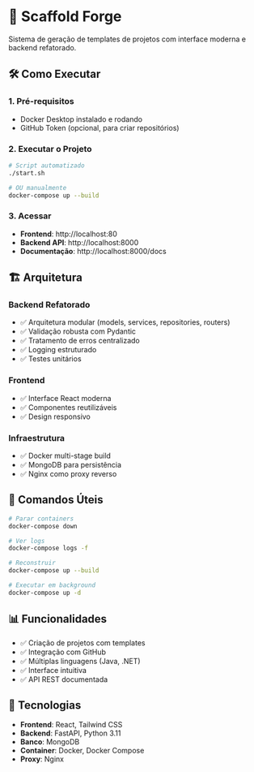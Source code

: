 # 🚀 Scaffold Forge

Sistema de geração de templates de projetos com interface moderna e backend refatorado.

## 🛠️ Como Executar

### 1. Pré-requisitos
- Docker Desktop instalado e rodando
- GitHub Token (opcional, para criar repositórios)

### 2. Executar o Projeto
```bash
# Script automatizado
./start.sh

# OU manualmente
docker-compose up --build
```

### 3. Acessar
- **Frontend**: http://localhost:80
- **Backend API**: http://localhost:8000
- **Documentação**: http://localhost:8000/docs

## 🏗️ Arquitetura

### Backend Refatorado
- ✅ Arquitetura modular (models, services, repositories, routers)
- ✅ Validação robusta com Pydantic
- ✅ Tratamento de erros centralizado
- ✅ Logging estruturado
- ✅ Testes unitários

### Frontend
- ✅ Interface React moderna
- ✅ Componentes reutilizáveis
- ✅ Design responsivo

### Infraestrutura
- ✅ Docker multi-stage build
- ✅ MongoDB para persistência
- ✅ Nginx como proxy reverso

## 🔧 Comandos Úteis

```bash
# Parar containers
docker-compose down

# Ver logs
docker-compose logs -f

# Reconstruir
docker-compose up --build

# Executar em background
docker-compose up -d
```

## 📊 Funcionalidades

- ✅ Criação de projetos com templates
- ✅ Integração com GitHub
- ✅ Múltiplas linguagens (Java, .NET)
- ✅ Interface intuitiva
- ✅ API REST documentada

## 🎯 Tecnologias

- **Frontend**: React, Tailwind CSS
- **Backend**: FastAPI, Python 3.11
- **Banco**: MongoDB
- **Container**: Docker, Docker Compose
- **Proxy**: Nginx